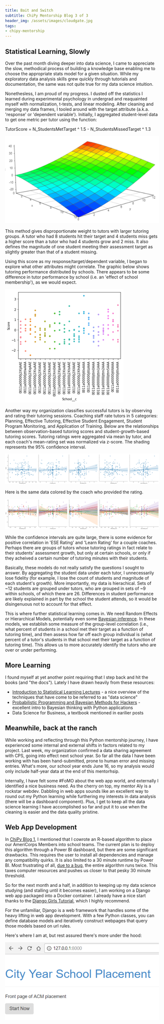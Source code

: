 ```yaml
---
title: Bait and Switch
subtitle: ChiPy Mentorship Blog 3 of 3
header_img: /assets/images/cloudgate.jpg
tags:
- chipy-mentorship
---
```


<h2 id="Statistical-Learning,-Slowly">Statistical Learning, Slowly</h2>

<p>Over the past month diving deeper into data science, I came to appreciate the slow, methodical process of building a knowledge base enabling me to choose the appropriate stats model for a given situation. While my exploratory data analysis skills grew quickly through tutorials and documentation, the same was not quite true for my data science intuition.</p>

<p>Nonethesless, I am proud of my progress. I dusted off the statistics I learned during experimental psychology in undergrad and reaquainted myself with normalization, t-tests, and linear modeling. After cleaning and merging my data frames, I tooled around with the target attribute (a.k.a. 'response' or 'dependent variable'). Initially, I aggregated student-level data to get one metric per tutor using the function:</p>

<p>TutorScore = N_StudentsMetTarget ^ 1.5  -  N_StudentsMissedTarget ^ 1.3</p>

<a href="https://academo.org/demos/3d-surface-plotter/?expression=y%5E1.5-x%5E1.3&amp;xRange=0%2C%2B12&amp;yRange=0%2C%2B12&amp;resolution=12" target="_blank">
    <img class="img-fluid" src="/assets/images/score_function.png" alt="Score Function" title="Click for interactive">
</a>

<p>This method gives disproportionate weight to tutors with larger tutoring groups. A tutor who had 8 students hit their target and 4 students miss gets a higher score than a tutor who had 4 students grow and 2 miss. It also defines the magnitude of one student meeting their assessment target as slightly greater than that of a student missing.</p>

<p>Using this score as my response/target/dependent variable, I began to explore what other attributes might correlate. The graphic below shows tutoring performance distributed by schools. There appears to be some difference in tutor performance by school (i.e. an 'effect of school membership'), as we would expect.</p>

<img class="img-fluid" src="/assets/images/scores_by_school.png" alt="Tutor Score by School" title="Tutor Score by School">

<p>Another way my organization classifies successful tutors is by observing and rating their tutoring sessions. Coaching staff rate tutors in 5 categories: Planning, Effective Tutoring, Effective Student Engagement, Student Program Monitoring, and Application of Training. Below are the relationships between observation-based tutoring scores and student-growth-based tutoring scores. Tutoring ratings were aggregated via mean by tutor, and each coach's mean-rating set was normalized via z-score. The shading represents the 95% confidence interval.</p>

<a href="/assets/images/observation_scores_.png" target="_blank">
    <img class="img-fluid" src="/assets/images/observation_scores_.png" alt="Observation Scores" title="Observation Scores">
</a>

<p>Here is the same data colored by the coach who provided the rating.</p>

<a href="/assets/images/observation_scores_by_coach.png" target="_blank">
    <img class="img-fluid" src="/assets/images/observation_scores_by_coach.png" alt="Observation Scores by Coach" title="Observation Scores by Coach">
</a>

<p>While the confidence intervals are quite large, there is some evidence for positive correlation in 'ESE Rating' and 'Learn Rating' for a couple coaches. Perhaps there are groups of tutors whose tutoring ratings in fact relate to their students' assessment growth, but only at certain schools, or only if they acheived a certain number of tutoring minutes with their students.</p>

<p>Basically, these models do not really satisfy the questions I sought to answer. By aggregating the student data under each tutor, I unnecessarily lose fidelity (for example, I lose the count of students and magnitude of each student's growth). More importantly, my data is hierachical. Sets of ~12 students are grouped under tutors, who are grouped in sets of ~9 within schools, of which there are 26. Differences in student performance are likely explained in part by the school the student attends, so it would be disingenuous not to account for that effect.</p>

<p>This is where further statistical learning comes in. We need Random Effects or Hierarchical Models, potentially even some <a href="http://twiecki.github.io/blog/2014/03/17/bayesian-glms-3/">Bayesian inference</a>. In these models, we establish some measure of the group-level correlation (i.e., what percent of students in a school met their target as a function of tutoring time), and then assess how far off each group individual is (what percent of a tutor's students in that school met their target as a function of tutoring time). This allows us to more accurately identify the tutors who are over or under performing.</p>

<h2 id="More-Learning">More Learning</h2>
<p>I found myself at yet another point requiring that I step back and hit the books (and "the docs"). Lately I have drawn heavily from these resources:</p>
<ul>
    <li><a href="http://auapps.american.edu/alberto/www/analytics/ISLRLectures.html">Introduction to Statistical Learning Lectures</a> - a nice overview of the techniques that have come to be referred to as "data science"</li>
    <li><a href="https://camdavidsonpilon.github.io/Probabilistic-Programming-and-Bayesian-Methods-for-Hackers/">Probabilistic Programming and Bayesian Methods for Hackers</a> - excellent intro to Bayesian thinking with Python applications</li>
    <li>Data Science for Business, a textbook mentioned in earilier posts</li>
</ul>

<h2 id="Meanwhile,-back-at-the-ranch">Meanwhile, back at the ranch</h2>
<p>While working and reflecting through this Python mentorship journey, I have experienced some internal and external shifts in factors related to my project. Last week, my organization confirmed a data sharing agreement with CPS, going into effect next school year. So far all the data I have been working with has been hand-submitted, prone to human error and missing entries. What's more, our school year ends June 16, so my analysis would only include half-year data at the end of this mentorhsip.</p>

<p>Internally, I have felt some #FoMO about the web app world, and externally I identified a nice business need. As the cherry on top, my mentor Aly is a rockstar webdev. Dabbling in web apps sounds like an excellent way to round out my Python learning while furthering my interests in data analysis (there will be a dashboard component). Plus, I get to keep all the data science learning I have accomplished so far and put it to use when the cleaning is easier and the data quality pristine.</p>

<h2 id="Web-App-Development">Web App Development</h2>
<p>In <a href="ChiPy1.html">ChiPy Blog 1</a>, I mentioned that I cowrote an R-based algorithm to place our AmeriCorps Members into school teams. The current plan is to deploy this algorithm through a Power BI dashboard, but there are some significant drawbacks. This requires the user to install all dependencies and manage any compatibility quirks. It is also limited to a 30 minute runtime by Power BI. Most frustrating of all, <a href="https://community.powerbi.com/t5/Desktop/Query-Containing-R-Script-Algorithm-is-Evaluated-Twice-on/m-p/394475#M179946">due to a bug</a>, the entire algorithm runs twice. This taxes computer resources and pushes us closer to that pesky 30 minute threshold.</p>

<p>So for the next month and a half, in addition to keeping up my data science studying (and stalling until it becomes easier), I am working on a Django web app packaged into a Docker container. I already have a nice start thanks to the <a href="https://tutorial.djangogirls.org/en/">Django Girls Tutorial</a>, which I highly recommend.</p>

<p>For the unfamiliar, Django is a web framework that handles some of the heavy lifting in web app development. With a few Python classes, you can define database models and iteratively construct webpages that query those models based on url rules.</p>

<p>Here's where I am at, but rest assured there's more under the hood:</p>

<img class="center-fit" src="/assets/images/its_a_start.png" alt="It's a Start" title="It's a Start">
